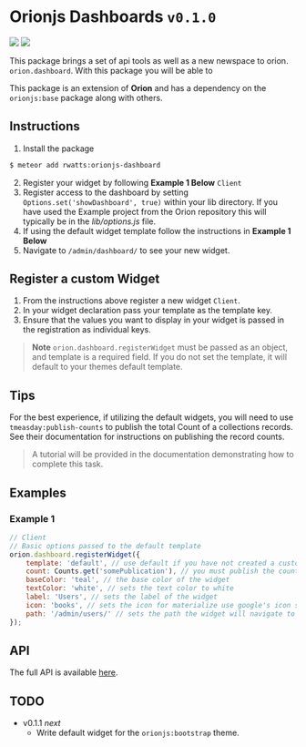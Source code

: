 # Orionjs Dashboards `v0.1.0`
![](https://img.shields.io/badge/Version-0.1.0-orange.svg) ![](https://img.shields.io/badge/License-MIT-blue.svg)   

This package brings a set of api tools as well as a new newspace to orion. `orion.dashboard`. With this package you will be able to 

This package is an extension of **Orion** and has a dependency on the `orionjs:base` package along with others.

## Instructions
1. Install the package
```sh
$ meteor add rwatts:orionjs-dashboard
```
2. Register your widget by following **Example 1 Below** `Client`
3. Register access to the dashboard by setting `Options.set('showDashboard', true)` within your lib directory. If you have used the Example project from the Orion repository this will typically be in the *lib/options.js* file.
4. If using the default widget template follow the instructions in **Example 1 Below**
5. Navigate to `/admin/dashboard/` to see your new widget.

## Register a custom Widget
1. From the instructions above register a new widget `Client`. 
2. In your widget declaration pass your template as the template key.
3. Ensure that the values you want to display in your widget is passed in the registration as individual keys. 

>**Note** `orion.dashboard.registerWidget` must be passed as an object, and template is a required field. If you do not set the template, it will default to your themes default template.

## Tips
For the best experience, if utilizing the default widgets, you will need to use `tmeasday:publish-counts` to publish the total Count of a collections records. See their documentation for instructions on publishing the record counts.

> A tutorial will be provided in the documentation demonstrating how to complete this task.

## Examples
### Example 1
```js
// Client
// Basic options passed to the default template
orion.dashboard.registerWidget({
	template: 'default', // use default if you have not created a custom widget
	count: Counts.get('somePublication'), // you must publish the counts from within the publication for them to be accessible from the widget.
	baseColor: 'teal', // the base color of the widget
	textColor: 'white', // sets the text color to white
	label: 'Users', // sets the label of the widget
	icon: 'books', // sets the icon for materialize use google's icon set for bootstrap use font awesome icons.
	path: '/admin/users/' // sets the path the widget will navigate to upon clicking on it
});
```

## API
The full API is available [here](https://github.com/rwatts3/orionjs-dashboard/api.md).

## TODO
- v0.1.1 *next*
	- Write default widget for the `orionjs:bootstrap` theme.
